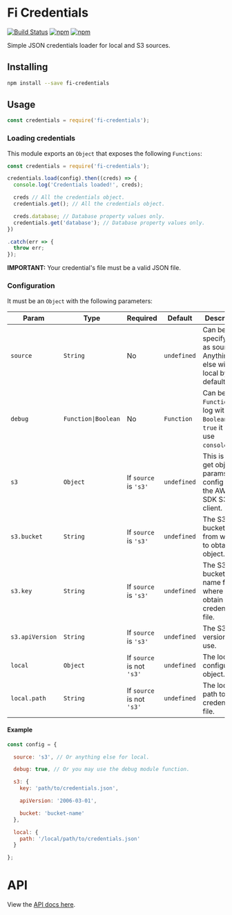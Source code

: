 # Fi Credentials

[![Build Status](https://travis-ci.org/FinalDevStudio/fi-credentials.svg?branch=master)](https://travis-ci.org/FinalDevStudio/fi-credentials) [![npm](https://img.shields.io/npm/v/fi-credentials.svg)]() [![npm](https://img.shields.io/npm/l/express.svg)]()

Simple JSON credentials loader for local and S3 sources.


## Installing
```sh
npm install --save fi-credentials
```


## Usage

```js
const credentials = require('fi-credentials');
```


### Loading credentials

This module exports an `Object` that exposes the following `Functions`:

```js
const credentials = require('fi-credentials');

credentials.load(config).then((creds) => {
  console.log('Credentials loaded!', creds);

  creds // All the credentials object.
  credentials.get(); // All the credentials object.

  creds.database; // Database property values only.
  credentials.get('database'); // Database property values only.
})

.catch(err => {
  throw err;
});
```

**IMPORTANT:** Your credential's file must be a valid JSON file.


### Configuration

It must be an `Object` with the following parameters:

| Param | Type | Required | Default | Description |
| --- | --- | --- | --- | --- |
| `source` | `String` | No | `undefined` | Can be used specify `'s3'` as source. Anything else will be local by default. |
| `debug` | `Function\|Boolean` | No | `Function` | Can be a `Function` to log with or a `Boolean`. If `true` it will use `console.log`. |
| `s3` | `Object` | If `source` is `'s3'` | `undefined` | This is the get object params config for the AWS SDK S3 client. |
| `s3.bucket` | `String` | If `source` is `'s3'` | `undefined` | The S3 bucket name from where to obtain the object. |
| `s3.key` | `String` | If `source` is `'s3'` | `undefined` | The S3 bucket key name from where to obtain the credentials file. |
| `s3.apiVersion` | `String` | If `source` is `'s3'` | `undefined` | The S3 API version to use. |
| `local` | `Object` | If `source` is not `'s3'` | `undefined` | The local configuration object. |
| `local.path` | `String` | If `source` is not `'s3'` | `undefined` | The local path to the credentials file. |


#### Example

```js
const config = {

  source: 's3', // Or anything else for local.

  debug: true, // Or you may use the debug module function.

  s3: {
    key: 'path/to/credentials.json',

    apiVersion: '2006-03-01',

    bucket: 'bucket-name'
  },

  local: {
    path: '/local/path/to/credentials.json'
  }

};
```


# API

View the [API docs here](docs/index.md).

